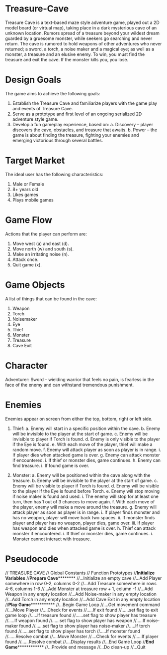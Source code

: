 # Treasure-Cave
Treasure Cave is a text-based maze style adventure game, played out a 2D model board (or virtual map), taking  place in a dark mysterious cave of an unknown location. Rumors spread of a treasure beyond your wildest dream  guarded by a gruesome monster, while seekers go searching and never return. The cave is rumored to hold  weapons of other adventures who never returned; a sword, a torch, a noise maker and a magical eye; as well as  a monster, a treasure and an elusive enemy. To win, you must find the treasure and exit the cave. If the  monster kills you, you lose.

# Design Goals
The game aims to achieve the following goals:
1. Establish the Treasure Cave and familiarize players with the game play and events
    of Treasure Cave.
2. Serve as a prototype and first level of an ongoing serialized 2D adventure style game.
3. Develop a fun gameplay experience, based on:
a. Discovery – player discovers the cave, obstacles, and treasure that awaits.
b. Power – the game is about finding the treasure, fighting your enemies and   
    emerging victorious through several battles.

# Target Market
The ideal user has the following characteristics:
1.	Male or Female
2.	8+ years old
3.	Likes games
4.	Plays mobile games

# Game Flow
Actions that the player can perform are:
1.	Move west (a) and east (d).
2.	Move north (w) and south (s).
3.	Make an irritating noise (n).
4.	Attack once.
5.	Quit game (x).

# Game Objects
A list of things that can be found in the cave:
1.	Weapon
2.	Torch
3.	Noisemaker
4.	Eye
5.	Thief
6.	Monster
7.	Treasure
8.	Cave Exit

# Character
Adventurer: Sword – wielding warrior that feels no pain, is fearless in the face of the enemy and can withstand tremendous punishment.

# Enemies
Enemies appear on screen from either the top, bottom, right or left side.
1.	Thief:
    a.	Enemy will start in a specific position within the cave.
    b.	Enemy will be invisible to the player at the start of game.
    c.	Enemy will be invisible to player if Torch is found.
    d.	Enemy is only visible to the player if the Eye is found.
    e.	With each move of the player, thief will make a random move.
    f.	Enemy will attack player as soon as player is in range. 
        i.	If player dies when attacked game is over.
    g.	Enemy can attack monster if encountered. 
        i.	If thief or monster dies, game continues.
    h.	Enemy can find treasure. 
        i.	If found game is over.

2.	Monster:
a.	Enemy will be positioned within the cave along with the treasure.
b.	Enemy will be invisible to the player at the start of game.
c.	Enemy will be visible to player if Torch is found.
d.	Enemy will be visible to the player if the Eye is found before Torch.
e.	Enemy will stop moving if noise maker is found and used. 
i.	The enemy will stop for at least one turn, 
   then has 1 out of 3 chances to move again.
f.	With each move of the player, enemy will make a move around the treasure.
g.	Enemy will attack player as soon as player is in range. 
i.	If player finds monster and has no weapon, 
   player will move back two spaces.
ii.	If monster finds player and player has no weapon, player dies, game over.
iii.	If player has weapon and dies when attacked game is over.
h.	Thief can attack monster if encountered. 
i.	If thief or monster dies, game continues.
i.	Monster cannot interact with treasure.

# Pseudocode
// TREASURE CAVE
// Global Constants
// Function Prototypes
//**Initialize Variables**
//**Prepare Cave**********
//...Initialize an empty cave
//...Add Player somewhere in row 0-2, columns 0-2
//...Add Treasure somewhere in rows 4-6, columns 1-6
//...Add Monster at treasure row + 1, column -1
//...Add Weapon in any empty location
//...Add Noise-maker in any empty location
//...Add Torch in any empty location
//...Add Cave Exit in any empty location
//**Play Game*************
//...Begin Game Loop
//....Get movement command
//....Move Player
//....Check for events
//.....If exit found
//......set flag to exit game loop
//.....If treasure found
//......set flag to show player has treasure
//.....If weapon found
//......set flag to show player has weapon
//.....If noise-maker found
//......set flag to show player has noise-maker
//.....If torch found
//......set flag to show player has torch
//.....If monster found
//......Resolve combat
//....Move Monster
//....Check for events
//.....If player found
//......Resolve combat
//....Display results
//...End Game Loop
//**End Game**************
//...Provide end message
//...Do clean-up
//...Quit


